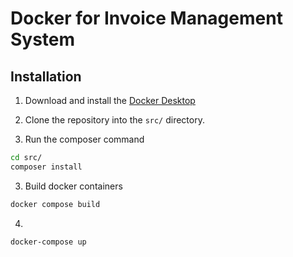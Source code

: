 # Docker for Invoice Management System

## Installation 

1. Download and install the [Docker Desktop](https://www.docker.com/products/docker-desktop/)
2. Clone the repository into the `src/` directory.

3. Run the composer command
```bash
cd src/
composer install 
```

3. Build docker containers
```bash
docker compose build
```
4.
```bash
docker-compose up
```